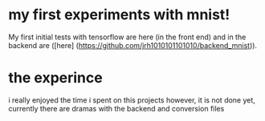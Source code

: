 
# my first experiments with mnist!

My first initial tests with tensorflow are here (in the front end) and in the backend are ([here] (https://github.com/jrh1010101101010/backend_mnist)).

# the experince
i really enjoyed the time i spent on this projects however, it is not done yet, currently there are dramas with the backend and conversion files